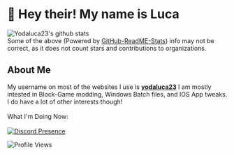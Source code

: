 # 👋 Hey their! My name is Luca<br/>
![Yodaluca23's github stats](https://github-readme-stats-yodaluca23.vercel.app/api?username=yodaluca23&theme=tokyonight&show_icons=true)<br/>
Some of the above (Powered by [GitHub-ReadME-Stats](https://github.com/anuraghazra/github-readme-stats)) info may not be correct, as it does not count stars and contributions to organizations.<br/>

## About Me
My username on most of the websites I use is [**yodaluca23**](https://github.com/yodaluca23) I am mostly intested in Block-Game modding, Windows Batch files, and IOS App tweaks. I do have a lot of other interests though!<br/>
<br/>
What I'm Doing Now:<br/><br/>
[![Discord Presence](https://lanyard.cnrad.dev/api/405185762292924417?hideStatus=true&hideDiscrim=true&hideBadges=true&idleMessage=Guess%20Im%20Not%20Online%20Right%20Now%2E%2E%2E)](https://github.com/cnrad/lanyard-profile-readme)

![Profile Views](https://komarev.com/ghpvc/?username=yodaluca23&color=grey)

